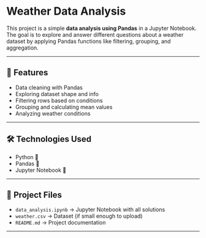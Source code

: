 
# Weather Data Analysis 

This project is a simple **data analysis using Pandas** in a Jupyter Notebook.  
The goal is to explore and answer different questions about a weather dataset by applying Pandas functions like filtering, grouping, and aggregation.

---

## 📌 Features
- Data cleaning with Pandas
- Exploring dataset shape and info
- Filtering rows based on conditions
- Grouping and calculating mean values
- Analyzing weather conditions

---

## 🛠️ Technologies Used
- Python 🐍
- Pandas 🐼
- Jupyter Notebook 📓

---

## 📂 Project Files
- `data_analysis.ipynb` → Jupyter Notebook with all solutions  
- `weather.csv` → Dataset (if small enough to upload)  
- `README.md` → Project documentation  

---
